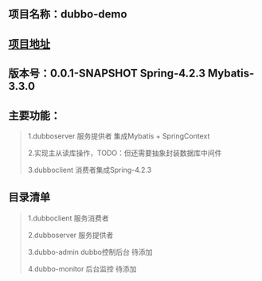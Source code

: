 ## 项目名称：dubbo-demo
## [项目地址](http://www.muarine.com)
## 版本号：0.0.1-SNAPSHOT Spring-4.2.3	Mybatis-3.3.0
## 主要功能：
> 1.dubboserver 服务提供者 集成Mybatis + SpringContext 
>
> 2.实现主从读库操作，TODO：但还需要抽象封装数据库中间件
>
> 3.dubboclient 消费者集成Spring-4.2.3 
	
## 目录清单
>1.dubboclient 服务消费者
>
>2.dubboserver 服务提供者
>
>3.dubbo-admin dubbo控制后台 待添加
>
>4.dubbo-monitor 后台监控 待添加

